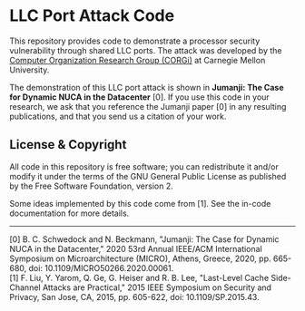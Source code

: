 LLC Port Attack Code
====================

This repository provides code to demonstrate a processor security vulnerability
through shared LLC ports. The attack was developed by the [Computer Organization
Research Group (CORGi)](https://cmu-corgi.github.io/) at Carnegie Mellon
University.

The demonstration of this LLC port attack is shown in **Jumanji: The Case for
Dynamic NUCA in the Datacenter** [0]. If you use this code in your research, we
ask that you reference the Jumanji paper [0] in any resulting publications, and
that you send us a citation of your work.


License & Copyright
--------------------
All code in this repository is free software; you can redistribute it and/or
modify it under the terms of the GNU General Public License as published by the
Free Software Foundation, version 2.

Some ideas implemented by this code come from [1]. See the in-code documentation
for more details.

--------------------
[0] B. C. Schwedock and N. Beckmann, "Jumanji: The Case for Dynamic NUCA in the Datacenter," 2020 53rd Annual IEEE/ACM International Symposium on Microarchitecture (MICRO), Athens, Greece, 2020, pp. 665-680, doi: 10.1109/MICRO50266.2020.00061. \
[1] F. Liu, Y. Yarom, Q. Ge, G. Heiser and R. B. Lee, "Last-Level Cache Side-Channel Attacks are Practical," 2015 IEEE Symposium on Security and Privacy, San Jose, CA, 2015, pp. 605-622, doi: 10.1109/SP.2015.43.
